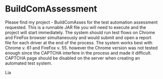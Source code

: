 # BuildComAssessment

Please find my project - BuildComAsses for the test automation assessment requested. 
This is a runnable JAR file you will need to execute and the project will start immediately. 
The system should run test flows on Chrome and FireFox browser simultaneously and would submit and open a report file for each driver at the end of the process.
The system works best with Chrome v. 61 and FireFox v. 55. however the Chrome version was not tested enough since the CAPTCHA interfere in the process and made it difficult. CAPTCHA page should be disabled on the server when creating an automated test system.

Lia
